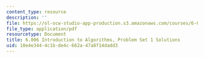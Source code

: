 ```yaml
---
content_type: resource
description: ''
file: https://ol-ocw-studio-app-production.s3.amazonaws.com/courses/6-006-introduction-to-algorithms-spring-2020/10e4e3444c1bde4c662a47a8f14dadd3_MIT6_006S20_ps1-solutions.pdf
file_type: application/pdf
resourcetype: Document
title: 6.006 Introduction to Algorithms, Problem Set 1 Solutions
uid: 10e4e344-4c1b-de4c-662a-47a8f14dadd3
---
```


